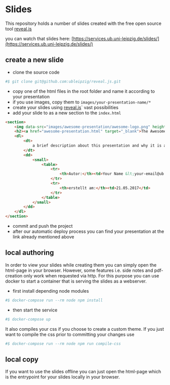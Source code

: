 # Slides

This repository holds a number of slides created with the free open source tool [reveal.js](https://github.com/hakimel/reveal.js)

you can watch that slides here: [https://services.ub.uni-leipzig.de/slides/](https://services.ub.uni-leipzig.de/slides/)

## create a new slide

* clone the source code
```bash
#$ git clone git@github.com:ubleipzig/reveal.js.git
```
* copy one of the html files in the root folder and name it according to your presentation
* if you use images, copy them to `images/your-presentation-name/*`
* create your slides using [reveal.js](https://github.com/hakimel/reveal.js)` vast possibilities
* add your slide to as a new section to the `index.html`
```html
<section>
	<img data-src="images/awesome-presentation/awesome-logo.png" height="200px">
	<h2><a href="awesome-presentation.html" target="_blank">The Awesome Presentation</a></h2>
	<dl>
		<dt>
			a brief description about this presentation and why it is awesome.
		</dt>
		<dd>
			<small>
				<table>
					<tr>
						<th>Autor:</th><td>Your Name &lt;your-email@ub.uni-leipzig.de&gt;</td>
					</tr>
					<tr>
						<th>erstellt am:</th><td>21.05.2017</td>
					</tr>
				</table>
			</small>
		</dd>
	</dl>
</section>
```
* commit and push the project
* after our automatic deploy process you can find your presentation at the link already mentioned above

## local authoring
In order to view your slides while creating them you can simply open the html-page in your browser.
However, some features i.e. side notes and pdf-creation only work when requested via http. For this
purpose you can use docker to start a container that is serving the slides as a webserver.

* first install depending node modules
```bash
#$ docker-compose run --rm node npm install
```
* then start the service
```bash
#$ docker-compose up
```

It also compiles your css if you choose to create a custom theme. If you just want to compile the css
prior to committing your changes use

```bash
#$ docker-compose run --rm node npm run compile-css
```

## local copy
If you want to use the slides offline you can just open the html-page which is the entrypoint for your slides
locally in your browser.